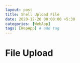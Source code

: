 ```yaml
---
layout: post
title: Shell Upload File
date: 2020-12-20 00:00:00 +5:30
categories: [WebApp]
tags: [WepApp] # add tag
---
```


# File Upload
